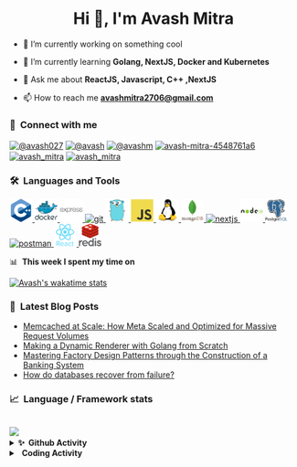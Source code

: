 <h1 align="center">Hi 👋, I'm Avash Mitra</h1>

- 🔭 I’m currently working on something cool

- 🌱 I’m currently learning **Golang, NextJS, Docker and Kubernetes**

- 💬 Ask me about **ReactJS, Javascript, C++ ,NextJS**

- 📫 How to reach me **avashmitra2706@gmail.com**

### 🔗 &nbsp;**Connect with me**
<p align="left">
<a href="https://dev.to/@avash027" target="blank"><img align="center" src="https://raw.githubusercontent.com/rahuldkjain/github-profile-readme-generator/master/src/images/icons/Social/devto.svg" alt="@avash027" height="30" width="40" /></a>
<a href="https://hashnode.com/@avash" target="blank"><img align="center" src="https://raw.githubusercontent.com/rahuldkjain/github-profile-readme-generator/master/src/images/icons/Social/hashnode.svg" alt="@avash" height="30" width="40" /></a>
<a href="https://medium.com/@avashm" target="blank"><img align="center" src="https://raw.githubusercontent.com/rahuldkjain/github-profile-readme-generator/master/src/images/icons/Social/medium.svg" alt="@avashm" height="30" width="40" /></a>
<a href="https://linkedin.com/in/avash-mitra-4548761a6" target="blank"><img align="center" src="https://raw.githubusercontent.com/rahuldkjain/github-profile-readme-generator/master/src/images/icons/Social/linked-in-alt.svg" alt="avash-mitra-4548761a6" height="30" width="40" /></a>
<a href="https://codeforces.com/profile/avash_mitra" target="blank"><img align="center" src="https://raw.githubusercontent.com/rahuldkjain/github-profile-readme-generator/master/src/images/icons/Social/codeforces.svg" alt="avash_mitra" height="30" width="40" /></a>
<a href="https://www.leetcode.com/avash_mitra" target="blank"><img align="center" src="https://raw.githubusercontent.com/rahuldkjain/github-profile-readme-generator/master/src/images/icons/Social/leet-code.svg" alt="avash_mitra" height="30" width="40" /></a>
</p>

### 🛠️&nbsp;&nbsp;Languages&nbsp;and&nbsp;Tools
<p align="left"> <a href="https://www.w3schools.com/cpp/" target="_blank" rel="noreferrer"> <img src="https://raw.githubusercontent.com/devicons/devicon/master/icons/cplusplus/cplusplus-original.svg" alt="cplusplus" width="40" height="40"/> </a> <a href="https://www.docker.com/" target="_blank" rel="noreferrer"> <img src="https://raw.githubusercontent.com/devicons/devicon/master/icons/docker/docker-original-wordmark.svg" alt="docker" width="40" height="40"/> </a> <a href="https://expressjs.com" target="_blank" rel="noreferrer"> <img src="https://raw.githubusercontent.com/devicons/devicon/master/icons/express/express-original-wordmark.svg" alt="express" width="40" height="40"/> </a> <a href="https://git-scm.com/" target="_blank" rel="noreferrer"> <img src="https://www.vectorlogo.zone/logos/git-scm/git-scm-icon.svg" alt="git" width="40" height="40"/> </a> <a href="https://golang.org" target="_blank" rel="noreferrer"> <img src="https://raw.githubusercontent.com/devicons/devicon/master/icons/go/go-original.svg" alt="go" width="40" height="40"/> </a> <a href="https://developer.mozilla.org/en-US/docs/Web/JavaScript" target="_blank" rel="noreferrer"> <img src="https://raw.githubusercontent.com/devicons/devicon/master/icons/javascript/javascript-original.svg" alt="javascript" width="40" height="40"/> </a> <a href="https://www.linux.org/" target="_blank" rel="noreferrer"> <img src="https://raw.githubusercontent.com/devicons/devicon/master/icons/linux/linux-original.svg" alt="linux" width="40" height="40"/> </a> <a href="https://www.mongodb.com/" target="_blank" rel="noreferrer"> <img src="https://raw.githubusercontent.com/devicons/devicon/master/icons/mongodb/mongodb-original-wordmark.svg" alt="mongodb" width="40" height="40"/> </a> <a href="https://nextjs.org/" target="_blank" rel="noreferrer"> <img src="https://cdn.worldvectorlogo.com/logos/nextjs-2.svg" alt="nextjs" width="40" height="40"/> </a> <a href="https://nodejs.org" target="_blank" rel="noreferrer"> <img src="https://raw.githubusercontent.com/devicons/devicon/master/icons/nodejs/nodejs-original-wordmark.svg" alt="nodejs" width="40" height="40"/> </a> <a href="https://www.postgresql.org" target="_blank" rel="noreferrer"> <img src="https://raw.githubusercontent.com/devicons/devicon/master/icons/postgresql/postgresql-original-wordmark.svg" alt="postgresql" width="40" height="40"/> </a> <a href="https://postman.com" target="_blank" rel="noreferrer"> <img src="https://www.vectorlogo.zone/logos/getpostman/getpostman-icon.svg" alt="postman" width="40" height="40"/> </a> <a href="https://reactjs.org/" target="_blank" rel="noreferrer"> <img src="https://raw.githubusercontent.com/devicons/devicon/master/icons/react/react-original-wordmark.svg" alt="react" width="40" height="40"/> </a> <a href="https://redis.io" target="_blank" rel="noreferrer"> <img src="https://raw.githubusercontent.com/devicons/devicon/master/icons/redis/redis-original-wordmark.svg" alt="redis" width="40" height="40"/> </a> </p>

📊 &nbsp;**This week I spent my time on**

[![Avash's wakatime stats](https://github-readme-stats.vercel.app/api/wakatime?username=avash&hide_title=true&hide_border=true&langs_count=3&bg_color=00000000&text_color=777)]()

### 📕 &nbsp;**Latest Blog Posts**
<!-- BLOG-POST-LIST:START -->
- [Memcached at Scale: How Meta Scaled and Optimized for Massive Request Volumes](https://blogs.avash.in/memcached-at-scale-how-meta-scaled-and-optimized-for-massive-request-volumes)
- [Making a Dynamic Renderer with Golang from Scratch](https://blogs.avash.in/making-a-dynamic-renderer-with-golang-from-scratch)
- [Mastering Factory Design Patterns through the Construction of a Banking System](https://blogs.avash.in/mastering-factory-design-patterns-through-the-construction-of-a-banking-system)
- [How do databases recover from failure?](https://blogs.avash.in/how-do-databases-recover-from-failure)
<!-- BLOG-POST-LIST:END -->



### 📈&nbsp;&nbsp;Language&nbsp;/&nbsp;Framework stats
  <br/>
  <a href='https://profile.codersrank.io/user/avash027/'>
  <img src='http://cr-skills-chart-widget.azurewebsites.net/api/api?username=avash027&padding=30'>
  </a>


<details>
  <summary><b>✨&nbsp;&nbsp;Github&nbsp;Activity</b></summary>
    <center>
      <p><img align="center" src="https://github-readme-stats.vercel.app/api/top-langs?username=avash027&show_icons=true&locale=en&layout=compact" alt="avash027" /></p>
      <p>&nbsp;<img align="center" src="https://github-readme-stats.vercel.app/api?username=avash027&show_icons=true&locale=en" alt="avash027" /></p>
      <p><img align="center" src="https://github-readme-streak-stats.herokuapp.com/?user=avash027&" alt="avash027" /></p>
     </center>
  </details>
  
<details>
  <summary><b>&nbsp;&nbsp;Coding&nbsp;Activity</b></summary>
    <img src="https://wakatime.com/share/@avash/fc7f976b-cf4d-443f-b422-f4afecc34653.svg" />
  </details>
 




